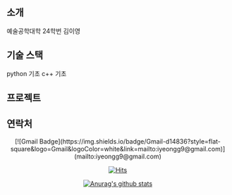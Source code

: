 ## 소개

예술공학대학 24학번 김이영 

## 기술 스택
python 기초
c++ 기초

## 프로젝트


## 연락처

<div align=center>
[![Gmail Badge](https://img.shields.io/badge/Gmail-d14836?style=flat-square&logo=Gmail&logoColor=white&link=mailto:iyeongg9@gmail.com)](mailto:iyeongg9@gmail.com)
</div>


<!--

**ing674/ing674** is a ✨ _special_ ✨ repository because its `README.md` (this file) appears on your GitHub profile.

Here are some ideas to get you started:

- 🔭 I’m currently working on ...
- 🌱 I’m currently learning ...
- 👯 I’m looking to collaborate on ...
- 🤔 I’m looking for help with ...
- 💬 Ask me about ...
- 📫 How to reach me: ...
- 😄 Pronouns: ...
- ⚡ Fun fact: ...
-->
<div align=center>

[![Hits](https://hits.seeyoufarm.com/api/count/incr/badge.svg?url=https%3A%2F%2Fgithub.com%2Fing674&count_bg=%23FFE747&title_bg=%234B4B4B&icon=&icon_color=%23E7E7E7&title=hits&edge_flat=false)](https://hits.seeyoufarm.com)

  [![Anurag's github stats](https://github-readme-stats.vercel.app/api?username=ing674)](https://github.com/anuraghazra/github-readme-stats)
  </div>
  

  
                                                                    
